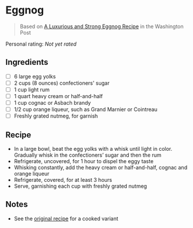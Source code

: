 # Eggnog

> Based on [A Luxurious and Strong Eggnog Recipe] in the Washington Post

<!-- {cts} rating=0; (User can specify rating on scale of 1-5) -->
Personal rating: *Not yet rated*
<!-- {cte} -->

<!-- {cts} name_image=None; (User can specify image name) -->
<!-- TODO: Capture image -->
<!-- {cte} -->

## Ingredients

* [ ] 6 large egg yolks
* [ ] 2 cups (8 ounces) confectioners' sugar
* [ ] 1 cup light rum
* [ ] 1 quart heavy cream or half-and-half
* [ ] 1 cup cognac or Asbach brandy
* [ ] 1/2 cup orange liqueur, such as Grand Marnier or Cointreau
* [ ] Freshly grated nutmeg, for garnish

## Recipe

* In a large bowl, beat the egg yolks with a whisk until light in color. Gradually whisk in the confectioners’ sugar and then the rum
* Refrigerate, uncovered, for 1 hour to dispel the eggy taste
* Whisking constantly, add the heavy cream or half-and-half, cognac and orange liqueur
* Refrigerate, covered, for at least 3 hours
* Serve, garnishing each cup with freshly grated nutmeg

## Notes

* See the [original recipe][A Luxurious and Strong Eggnog Recipe] for a cooked variant

  [A Luxurious and Strong Eggnog Recipe]: https://www.washingtonpost.com/news/voraciously/wp/2019/12/11/a-luxurious-and-strong-eggnog-recipe-to-sustain-you-through-this-holiday-season-and-many-more/
